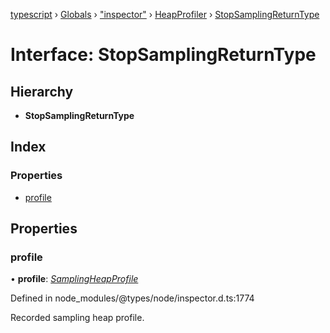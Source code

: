 [typescript](../README.md) › [Globals](../globals.md) › ["inspector"](../modules/_inspector_.md) › [HeapProfiler](../modules/_inspector_.heapprofiler.md) › [StopSamplingReturnType](_inspector_.heapprofiler.stopsamplingreturntype.md)

# Interface: StopSamplingReturnType

## Hierarchy

* **StopSamplingReturnType**

## Index

### Properties

* [profile](_inspector_.heapprofiler.stopsamplingreturntype.md#profile)

## Properties

###  profile

• **profile**: *[SamplingHeapProfile](_inspector_.heapprofiler.samplingheapprofile.md)*

Defined in node_modules/@types/node/inspector.d.ts:1774

Recorded sampling heap profile.
